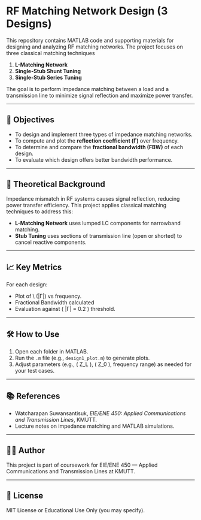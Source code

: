 # RF Matching Network Design (3 Designs)

This repository contains MATLAB code and supporting materials for designing and analyzing RF matching networks. The project focuses on three classical matching techniques

1. **L-Matching Network**
2. **Single-Stub Shunt Tuning**
3. **Single-Stub Series Tuning**

The goal is to perform impedance matching between a load and a transmission line to minimize signal reflection and maximize power transfer.

---

## 📌 Objectives

- To design and implement three types of impedance matching networks.
- To compute and plot the **reflection coefficient (Γ)** over frequency.
- To determine and compare the **fractional bandwidth (FBW)** of each design.
- To evaluate which design offers better bandwidth performance.

---

## 🧠 Theoretical Background

Impedance mismatch in RF systems causes signal reflection, reducing power transfer efficiency. This project applies classical matching techniques to address this:

- **L-Matching Network** uses lumped LC components for narrowband matching.
- **Stub Tuning** uses sections of transmission line (open or shorted) to cancel reactive components.

---

## 📈 Key Metrics

For each design:
- Plot of \ (|Γ|) vs frequency.
- Fractional Bandwidth calculated 
- Evaluation against \( \|Γ| = 0.2 \) threshold.

---

## 🛠️ How to Use

1. Open each folder in MATLAB.
2. Run the `.m` file (e.g., `design1_plot.m`) to generate plots.
3. Adjust parameters (e.g., \( Z_L \), \( Z_0 \), frequency range) as needed for your test cases.

---

## 📚 References

- Watcharapan Suwansantisuk, *EIE/ENE 450: Applied Communications and Transmission Lines*, KMUTT.
- Lecture notes on impedance matching and MATLAB simulations.

---

## 🧑‍💻 Author

This project is part of coursework for EIE/ENE 450 — Applied Communications and Transmission Lines at KMUTT.

---

## 📃 License

MIT License or Educational Use Only (you may specify).
